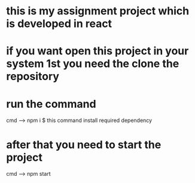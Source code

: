 # this is my assignment project which is developed in react 
# if you want open this project in your system 1st you need  the clone the repository
# run the command 
  cmd --> npm i 
$ this command install required dependency 
# after that you need to start the project 
  cmd --> npm start 

